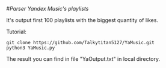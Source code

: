 #*Parser Yandex Music's playlists*

It's output first 100 playlists with the biggest quantity of likes.

Tutorial:
```ShellSession
git clone https://github.com/Talkytitan5127/YaMusic.git
python3 YaMusic.py
```

The result you can find in file "YaOutput.txt" in local directory.
